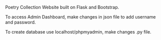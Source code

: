 Poetry Collection Website built on Flask and Bootstrap.
 
To access Admin Dashboard, make changes in json file to add username and password. 

To create database use localhost/phpmyadmin, make changes .py file.

